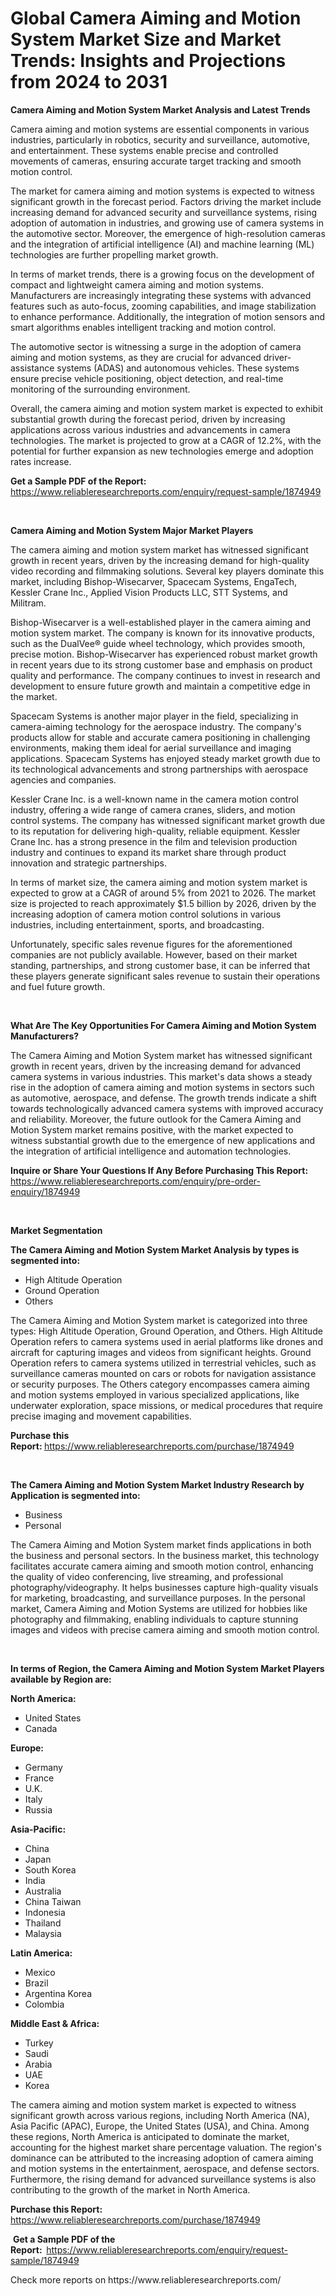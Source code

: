 <p><h1>Global Camera Aiming and Motion System Market Size and Market Trends: Insights and Projections from 2024 to 2031</h1></p><p><strong>Camera Aiming and Motion System Market Analysis and Latest Trends</strong></p>
<p><p>Camera aiming and motion systems are essential components in various industries, particularly in robotics, security and surveillance, automotive, and entertainment. These systems enable precise and controlled movements of cameras, ensuring accurate target tracking and smooth motion control.</p><p>The market for camera aiming and motion systems is expected to witness significant growth in the forecast period. Factors driving the market include increasing demand for advanced security and surveillance systems, rising adoption of automation in industries, and growing use of camera systems in the automotive sector. Moreover, the emergence of high-resolution cameras and the integration of artificial intelligence (AI) and machine learning (ML) technologies are further propelling market growth.</p><p>In terms of market trends, there is a growing focus on the development of compact and lightweight camera aiming and motion systems. Manufacturers are increasingly integrating these systems with advanced features such as auto-focus, zooming capabilities, and image stabilization to enhance performance. Additionally, the integration of motion sensors and smart algorithms enables intelligent tracking and motion control.</p><p>The automotive sector is witnessing a surge in the adoption of camera aiming and motion systems, as they are crucial for advanced driver-assistance systems (ADAS) and autonomous vehicles. These systems ensure precise vehicle positioning, object detection, and real-time monitoring of the surrounding environment.</p><p>Overall, the camera aiming and motion system market is expected to exhibit substantial growth during the forecast period, driven by increasing applications across various industries and advancements in camera technologies. The market is projected to grow at a CAGR of 12.2%, with the potential for further expansion as new technologies emerge and adoption rates increase.</p></p>
<p><strong>Get a Sample PDF of the Report:&nbsp;</strong> <a href="https://www.reliableresearchreports.com/enquiry/request-sample/1874949">https://www.reliableresearchreports.com/enquiry/request-sample/1874949</a></p>
<p>&nbsp;</p>
<p><strong>Camera Aiming and Motion System Major Market Players</strong></p>
<p><p>The camera aiming and motion system market has witnessed significant growth in recent years, driven by the increasing demand for high-quality video recording and filmmaking solutions. Several key players dominate this market, including Bishop-Wisecarver, Spacecam Systems, EngaTech, Kessler Crane Inc., Applied Vision Products LLC, STT Systems, and Militram.</p><p>Bishop-Wisecarver is a well-established player in the camera aiming and motion system market. The company is known for its innovative products, such as the DualVee® guide wheel technology, which provides smooth, precise motion. Bishop-Wisecarver has experienced robust market growth in recent years due to its strong customer base and emphasis on product quality and performance. The company continues to invest in research and development to ensure future growth and maintain a competitive edge in the market.</p><p>Spacecam Systems is another major player in the field, specializing in camera-aiming technology for the aerospace industry. The company's products allow for stable and accurate camera positioning in challenging environments, making them ideal for aerial surveillance and imaging applications. Spacecam Systems has enjoyed steady market growth due to its technological advancements and strong partnerships with aerospace agencies and companies.</p><p>Kessler Crane Inc. is a well-known name in the camera motion control industry, offering a wide range of camera cranes, sliders, and motion control systems. The company has witnessed significant market growth due to its reputation for delivering high-quality, reliable equipment. Kessler Crane Inc. has a strong presence in the film and television production industry and continues to expand its market share through product innovation and strategic partnerships.</p><p>In terms of market size, the camera aiming and motion system market is expected to grow at a CAGR of around 5% from 2021 to 2026. The market size is projected to reach approximately $1.5 billion by 2026, driven by the increasing adoption of camera motion control solutions in various industries, including entertainment, sports, and broadcasting.</p><p>Unfortunately, specific sales revenue figures for the aforementioned companies are not publicly available. However, based on their market standing, partnerships, and strong customer base, it can be inferred that these players generate significant sales revenue to sustain their operations and fuel future growth.</p></p>
<p>&nbsp;</p>
<p><strong>What Are The Key Opportunities For Camera Aiming and Motion System Manufacturers?</strong></p>
<p><p>The Camera Aiming and Motion System market has witnessed significant growth in recent years, driven by the increasing demand for advanced camera systems in various industries. This market's data shows a steady rise in the adoption of camera aiming and motion systems in sectors such as automotive, aerospace, and defense. The growth trends indicate a shift towards technologically advanced camera systems with improved accuracy and reliability. Moreover, the future outlook for the Camera Aiming and Motion System market remains positive, with the market expected to witness substantial growth due to the emergence of new applications and the integration of artificial intelligence and automation technologies.</p></p>
<p><strong>Inquire or Share Your Questions If Any Before Purchasing This Report:</strong> <a href="https://www.reliableresearchreports.com/enquiry/pre-order-enquiry/1874949">https://www.reliableresearchreports.com/enquiry/pre-order-enquiry/1874949</a></p>
<p>&nbsp;</p>
<p><strong>Market Segmentation</strong></p>
<p><strong>The Camera Aiming and Motion System Market Analysis by types is segmented into:</strong></p>
<p><ul><li>High Altitude Operation</li><li>Ground Operation</li><li>Others</li></ul></p>
<p><p>The Camera Aiming and Motion System market is categorized into three types: High Altitude Operation, Ground Operation, and Others. High Altitude Operation refers to camera systems used in aerial platforms like drones and aircraft for capturing images and videos from significant heights. Ground Operation refers to camera systems utilized in terrestrial vehicles, such as surveillance cameras mounted on cars or robots for navigation assistance or security purposes. The Others category encompasses camera aiming and motion systems employed in various specialized applications, like underwater exploration, space missions, or medical procedures that require precise imaging and movement capabilities.</p></p>
<p><strong>Purchase this Report:&nbsp;</strong><a href="https://www.reliableresearchreports.com/purchase/1874949">https://www.reliableresearchreports.com/purchase/1874949</a></p>
<p>&nbsp;</p>
<p><strong>The Camera Aiming and Motion System Market Industry Research by Application is segmented into:</strong></p>
<p><ul><li>Business</li><li>Personal</li></ul></p>
<p><p>The Camera Aiming and Motion System market finds applications in both the business and personal sectors. In the business market, this technology facilitates accurate camera aiming and smooth motion control, enhancing the quality of video conferencing, live streaming, and professional photography/videography. It helps businesses capture high-quality visuals for marketing, broadcasting, and surveillance purposes. In the personal market, Camera Aiming and Motion Systems are utilized for hobbies like photography and filmmaking, enabling individuals to capture stunning images and videos with precise camera aiming and smooth motion control.</p></p>
<p>&nbsp;</p>
<p><strong>In terms of Region, the Camera Aiming and Motion System Market Players available by Region are:</strong></p>
<p>
    <p> <strong> North America: </strong>
        <ul>
            <li>United States</li>
            <li>Canada</li>
        </ul>
        </p> 
    <p> <strong> Europe: </strong>
        <ul>
            <li>Germany</li>
            <li>France</li>
            <li>U.K.</li>
            <li>Italy</li>
            <li>Russia</li>
        </ul>
        </p> 
    <p> <strong> Asia-Pacific: </strong>
        <ul>
            <li>China</li>
            <li>Japan</li>
            <li>South Korea</li>
            <li>India</li>
            <li>Australia</li>
            <li>China Taiwan</li>
            <li>Indonesia</li>
            <li>Thailand</li>
            <li>Malaysia</li>
        </ul>
        </p> 
    <p> <strong> Latin America: </strong>
        <ul>
            <li>Mexico</li>
            <li>Brazil</li>
            <li>Argentina Korea</li>
            <li>Colombia</li>
        </ul>
        </p> 
    <p> <strong> Middle East & Africa: </strong>
        <ul>
            <li>Turkey</li>
            <li>Saudi</li>
            <li>Arabia</li>
            <li>UAE</li>
            <li>Korea</li>
        </ul>
    </p>
    </p>
<p><p>The camera aiming and motion system market is expected to witness significant growth across various regions, including North America (NA), Asia Pacific (APAC), Europe, the United States (USA), and China. Among these regions, North America is anticipated to dominate the market, accounting for the highest market share percentage valuation. The region's dominance can be attributed to the increasing adoption of camera aiming and motion systems in the entertainment, aerospace, and defense sectors. Furthermore, the rising demand for advanced surveillance systems is also contributing to the growth of the market in North America.</p></p>
<p><strong>Purchase this Report: </strong><a href="https://www.reliableresearchreports.com/purchase/1874949">https://www.reliableresearchreports.com/purchase/1874949</a></p>
<p>&nbsp;<strong>Get a Sample PDF of the Report:&nbsp;&nbsp;</strong><a href="https://www.reliableresearchreports.com/enquiry/request-sample/1874949">https://www.reliableresearchreports.com/enquiry/request-sample/1874949</a></p>
<p><strong></strong></p>
<p>Check more reports on https://www.reliableresearchreports.com/</p>